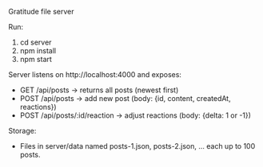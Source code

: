 Gratitude file server

Run:

1. cd server
2. npm install
3. npm start

Server listens on http://localhost:4000 and exposes:
- GET /api/posts         -> returns all posts (newest first)
- POST /api/posts        -> add new post (body: {id, content, createdAt, reactions})
- POST /api/posts/:id/reaction -> adjust reactions (body: {delta: 1 or -1})

Storage:
- Files in server/data named posts-1.json, posts-2.json, ... each up to 100 posts.
